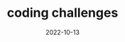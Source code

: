 ---
title: coding challenges
description: challenges help you to learn new things
date: 2022-10-13
---